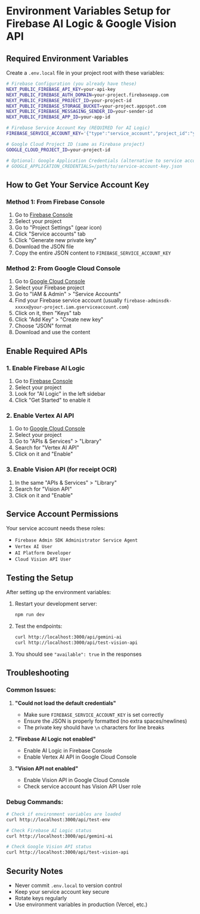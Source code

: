 # Environment Variables Setup for Firebase AI Logic & Google Vision API

## Required Environment Variables

Create a `.env.local` file in your project root with these variables:

```bash
# Firebase Configuration (you already have these)
NEXT_PUBLIC_FIREBASE_API_KEY=your-api-key
NEXT_PUBLIC_FIREBASE_AUTH_DOMAIN=your-project.firebaseapp.com
NEXT_PUBLIC_FIREBASE_PROJECT_ID=your-project-id
NEXT_PUBLIC_FIREBASE_STORAGE_BUCKET=your-project.appspot.com
NEXT_PUBLIC_FIREBASE_MESSAGING_SENDER_ID=your-sender-id
NEXT_PUBLIC_FIREBASE_APP_ID=your-app-id

# Firebase Service Account Key (REQUIRED for AI Logic)
FIREBASE_SERVICE_ACCOUNT_KEY='{"type":"service_account","project_id":"your-project-id","private_key_id":"...","private_key":"-----BEGIN PRIVATE KEY-----\n...\n-----END PRIVATE KEY-----\n","client_email":"...","client_id":"...","auth_uri":"https://accounts.google.com/o/oauth2/auth","token_uri":"https://oauth2.googleapis.com/token","auth_provider_x509_cert_url":"https://www.googleapis.com/oauth2/v1/certs","client_x509_cert_url":"..."}'

# Google Cloud Project ID (same as Firebase project)
GOOGLE_CLOUD_PROJECT_ID=your-project-id

# Optional: Google Application Credentials (alternative to service account key)
# GOOGLE_APPLICATION_CREDENTIALS=/path/to/service-account-key.json
```

## How to Get Your Service Account Key

### Method 1: From Firebase Console
1. Go to [Firebase Console](https://console.firebase.google.com/)
2. Select your project
3. Go to "Project Settings" (gear icon)
4. Click "Service accounts" tab
5. Click "Generate new private key"
6. Download the JSON file
7. Copy the entire JSON content to `FIREBASE_SERVICE_ACCOUNT_KEY`

### Method 2: From Google Cloud Console
1. Go to [Google Cloud Console](https://console.cloud.google.com/)
2. Select your Firebase project
3. Go to "IAM & Admin" > "Service Accounts"
4. Find your Firebase service account (usually `firebase-adminsdk-xxxxx@your-project.iam.gserviceaccount.com`)
5. Click on it, then "Keys" tab
6. Click "Add Key" > "Create new key"
7. Choose "JSON" format
8. Download and use the content

## Enable Required APIs

### 1. Enable Firebase AI Logic
1. Go to [Firebase Console](https://console.firebase.google.com/)
2. Select your project
3. Look for "AI Logic" in the left sidebar
4. Click "Get Started" to enable it

### 2. Enable Vertex AI API
1. Go to [Google Cloud Console](https://console.cloud.google.com/)
2. Select your project
3. Go to "APIs & Services" > "Library"
4. Search for "Vertex AI API"
5. Click on it and "Enable"

### 3. Enable Vision API (for receipt OCR)
1. In the same "APIs & Services" > "Library"
2. Search for "Vision API"
3. Click on it and "Enable"

## Service Account Permissions

Your service account needs these roles:
- `Firebase Admin SDK Administrator Service Agent`
- `Vertex AI User`
- `AI Platform Developer`
- `Cloud Vision API User`

## Testing the Setup

After setting up the environment variables:

1. Restart your development server:
   ```bash
   npm run dev
   ```

2. Test the endpoints:
   ```bash
   curl http://localhost:3000/api/gemini-ai
   curl http://localhost:3000/api/test-vision-api
   ```

3. You should see `"available": true` in the responses

## Troubleshooting

### Common Issues:

1. **"Could not load the default credentials"**
   - Make sure `FIREBASE_SERVICE_ACCOUNT_KEY` is set correctly
   - Ensure the JSON is properly formatted (no extra spaces/newlines)
   - The private key should have `\n` characters for line breaks

2. **"Firebase AI Logic not enabled"**
   - Enable AI Logic in Firebase Console
   - Enable Vertex AI API in Google Cloud Console

3. **"Vision API not enabled"**
   - Enable Vision API in Google Cloud Console
   - Check service account has Vision API User role

### Debug Commands:
```bash
# Check if environment variables are loaded
curl http://localhost:3000/api/test-env

# Check Firebase AI Logic status
curl http://localhost:3000/api/gemini-ai

# Check Google Vision API status
curl http://localhost:3000/api/test-vision-api
```

## Security Notes

- Never commit `.env.local` to version control
- Keep your service account key secure
- Rotate keys regularly
- Use environment variables in production (Vercel, etc.)
